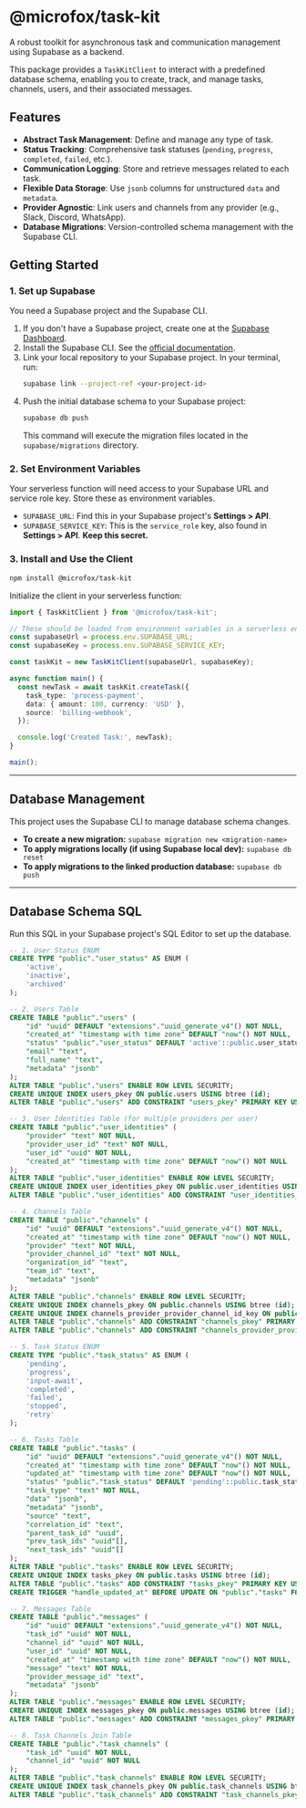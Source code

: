 # @microfox/task-kit

A robust toolkit for asynchronous task and communication management using Supabase as a backend.

This package provides a `TaskKitClient` to interact with a predefined database schema, enabling you to create, track, and manage tasks, channels, users, and their associated messages.

## Features

-   **Abstract Task Management**: Define and manage any type of task.
-   **Status Tracking**: Comprehensive task statuses (`pending`, `progress`, `completed`, `failed`, etc.).
-   **Communication Logging**: Store and retrieve messages related to each task.
-   **Flexible Data Storage**: Use `jsonb` columns for unstructured `data` and `metadata`.
-   **Provider Agnostic**: Link users and channels from any provider (e.g., Slack, Discord, WhatsApp).
-   **Database Migrations**: Version-controlled schema management with the Supabase CLI.

## Getting Started

### 1. Set up Supabase

You need a Supabase project and the Supabase CLI.

1.  If you don't have a Supabase project, create one at the [Supabase Dashboard](https://app.supabase.io).
2.  Install the Supabase CLI. See the [official documentation](https://supabase.com/docs/guides/cli/getting-started).
3.  Link your local repository to your Supabase project. In your terminal, run:
    ```bash
    supabase link --project-ref <your-project-id>
    ```
4.  Push the initial database schema to your Supabase project:
    ```bash
    supabase db push
    ```
    This command will execute the migration files located in the `supabase/migrations` directory.

### 2. Set Environment Variables

Your serverless function will need access to your Supabase URL and service role key. Store these as environment variables.

-   `SUPABASE_URL`: Find this in your Supabase project's **Settings > API**.
-   `SUPABASE_SERVICE_KEY`: This is the `service_role` key, also found in **Settings > API**. **Keep this secret.**

### 3. Install and Use the Client

```bash
npm install @microfox/task-kit
```

Initialize the client in your serverless function:

```typescript
import { TaskKitClient } from '@microfox/task-kit';

// These should be loaded from environment variables in a serverless environment
const supabaseUrl = process.env.SUPABASE_URL;
const supabaseKey = process.env.SUPABASE_SERVICE_KEY;

const taskKit = new TaskKitClient(supabaseUrl, supabaseKey);

async function main() {
  const newTask = await taskKit.createTask({
    task_type: 'process-payment',
    data: { amount: 100, currency: 'USD' },
    source: 'billing-webhook',
  });

  console.log('Created Task:', newTask);
}

main();
```

---

## Database Management

This project uses the Supabase CLI to manage database schema changes.

-   **To create a new migration:** `supabase migration new <migration-name>`
-   **To apply migrations locally (if using Supabase local dev):** `supabase db reset`
-   **To apply migrations to the linked production database:** `supabase db push`

---

## Database Schema SQL

Run this SQL in your Supabase project's SQL Editor to set up the database.

```sql
-- 1. User Status ENUM
CREATE TYPE "public"."user_status" AS ENUM (
    'active',
    'inactive',
    'archived'
);

-- 2. Users Table
CREATE TABLE "public"."users" (
    "id" "uuid" DEFAULT "extensions"."uuid_generate_v4"() NOT NULL,
    "created_at" "timestamp with time zone" DEFAULT "now"() NOT NULL,
    "status" "public"."user_status" DEFAULT 'active'::public.user_status,
    "email" "text",
    "full_name" "text",
    "metadata" "jsonb"
);
ALTER TABLE "public"."users" ENABLE ROW LEVEL SECURITY;
CREATE UNIQUE INDEX users_pkey ON public.users USING btree (id);
ALTER TABLE "public"."users" ADD CONSTRAINT "users_pkey" PRIMARY KEY USING INDEX "users_pkey";

-- 3. User Identities Table (for multiple providers per user)
CREATE TABLE "public"."user_identities" (
    "provider" "text" NOT NULL,
    "provider_user_id" "text" NOT NULL,
    "user_id" "uuid" NOT NULL,
    "created_at" "timestamp with time zone" DEFAULT "now"() NOT NULL
);
ALTER TABLE "public"."user_identities" ENABLE ROW LEVEL SECURITY;
CREATE UNIQUE INDEX user_identities_pkey ON public.user_identities USING btree (provider, provider_user_id);
ALTER TABLE "public"."user_identities" ADD CONSTRAINT "user_identities_pkey" PRIMARY KEY USING INDEX "user_identities_pkey";

-- 4. Channels Table
CREATE TABLE "public"."channels" (
    "id" "uuid" DEFAULT "extensions"."uuid_generate_v4"() NOT NULL,
    "created_at" "timestamp with time zone" DEFAULT "now"() NOT NULL,
    "provider" "text" NOT NULL,
    "provider_channel_id" "text" NOT NULL,
    "organization_id" "text",
    "team_id" "text",
    "metadata" "jsonb"
);
ALTER TABLE "public"."channels" ENABLE ROW LEVEL SECURITY;
CREATE UNIQUE INDEX channels_pkey ON public.channels USING btree (id);
CREATE UNIQUE INDEX channels_provider_provider_channel_id_key ON public.channels USING btree (provider, provider_channel_id);
ALTER TABLE "public"."channels" ADD CONSTRAINT "channels_pkey" PRIMARY KEY USING INDEX "channels_pkey";
ALTER TABLE "public"."channels" ADD CONSTRAINT "channels_provider_provider_channel_id_key" UNIQUE USING INDEX "channels_provider_provider_channel_id_key";

-- 5. Task Status ENUM
CREATE TYPE "public"."task_status" AS ENUM (
    'pending',
    'progress',
    'input-await',
    'completed',
    'failed',
    'stopped',
    'retry'
);

-- 6. Tasks Table
CREATE TABLE "public"."tasks" (
    "id" "uuid" DEFAULT "extensions"."uuid_generate_v4"() NOT NULL,
    "created_at" "timestamp with time zone" DEFAULT "now"() NOT NULL,
    "updated_at" "timestamp with time zone" DEFAULT "now"() NOT NULL,
    "status" "public"."task_status" DEFAULT 'pending'::public.task_status NOT NULL,
    "task_type" "text" NOT NULL,
    "data" "jsonb",
    "metadata" "jsonb",
    "source" "text",
    "correlation_id" "text",
    "parent_task_id" "uuid",
    "prev_task_ids" "uuid"[],
    "next_task_ids" "uuid"[]
);
ALTER TABLE "public"."tasks" ENABLE ROW LEVEL SECURITY;
CREATE UNIQUE INDEX tasks_pkey ON public.tasks USING btree (id);
ALTER TABLE "public"."tasks" ADD CONSTRAINT "tasks_pkey" PRIMARY KEY USING INDEX "tasks_pkey";
CREATE TRIGGER "handle_updated_at" BEFORE UPDATE ON "public"."tasks" FOR EACH ROW EXECUTE FUNCTION "extensions"."moddatetime"('updated_at');

-- 7. Messages Table
CREATE TABLE "public"."messages" (
    "id" "uuid" DEFAULT "extensions"."uuid_generate_v4"() NOT NULL,
    "task_id" "uuid" NOT NULL,
    "channel_id" "uuid" NOT NULL,
    "user_id" "uuid" NOT NULL,
    "created_at" "timestamp with time zone" DEFAULT "now"() NOT NULL,
    "message" "text" NOT NULL,
    "provider_message_id" "text",
    "metadata" "jsonb"
);
ALTER TABLE "public"."messages" ENABLE ROW LEVEL SECURITY;
CREATE UNIQUE INDEX messages_pkey ON public.messages USING btree (id);
ALTER TABLE "public"."messages" ADD CONSTRAINT "messages_pkey" PRIMARY KEY USING INDEX "messages_pkey";

-- 8. Task Channels Join Table
CREATE TABLE "public"."task_channels" (
    "task_id" "uuid" NOT NULL,
    "channel_id" "uuid" NOT NULL
);
ALTER TABLE "public"."task_channels" ENABLE ROW LEVEL SECURITY;
CREATE UNIQUE INDEX task_channels_pkey ON public.task_channels USING btree (task_id, channel_id);
ALTER TABLE "public"."task_channels" ADD CONSTRAINT "task_channels_pkey" PRIMARY KEY USING INDEX "task_channels_pkey";
``` 